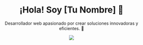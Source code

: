 <!-- Encabezado principal -->
<h1 align="center">¡Hola! Soy [Tu Nombre] 👋</h1>

<!-- Descripción breve -->
<p align="center">
  Desarrollador web apasionado por crear soluciones innovadoras y eficientes. 🚀
</p>

<!-- Lenguajes -->
<p align="center">
  <a href="https://skillicons.dev">
    <img src="https://skillicons.dev/icons?i=git,js,react,tailwind,vim" />
  </a>
</p>
